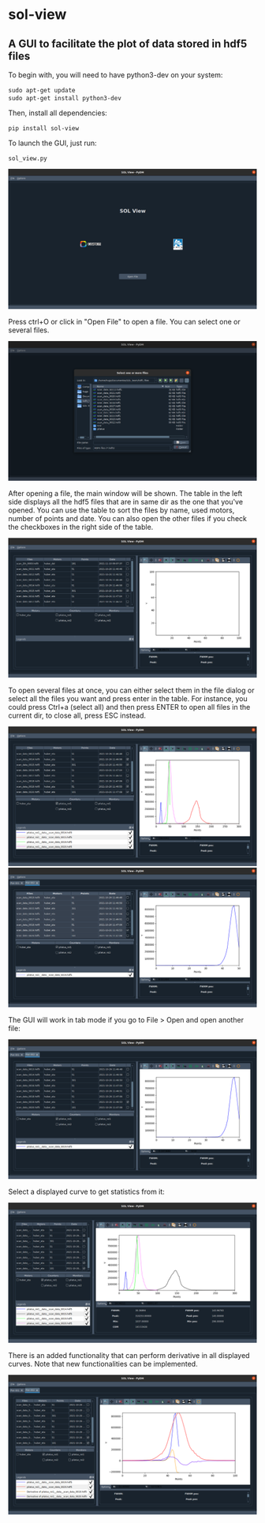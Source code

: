 # sol-view
## A GUI to facilitate the plot of data stored in hdf5 files

To begin with, you will need to have python3-dev on your system:

```
sudo apt-get update
sudo apt-get install python3-dev
```

Then, install all dependencies:

```
pip install sol-view
```

To launch the GUI, just run:

```
sol_view.py
```

![sol-view main screen.](images/main_screen.png "sol-view main screen")

Press ctrl+O or click in "Open File" to open a file. You can select one or several files.

![Open file dialog.](images/open_dialog.png "Open file dialog")

After opening a file, the main window will be shown. The table in the left side displays all the hdf5 files that are in same dir as the one that you've opened. You can use the table to sort the files by name, used motors, number of points and date. You can also open the other files if you check the checkboxes in the right side of the table.

![Table](images/table.png "Table")

To open several files at once, you can either select them in the file dialog or select all the files you want and press enter in the table. For instance, you could press Ctrl+a (select all) and then press ENTER to open all files in the current dir, to close all, press ESC instead.

![Select several files.](images/open_multi_file.png "Select several files.")
![Select all.](images/select_all.png "Select all.")

The GUI will work in tab mode if you go to File > Open and open another file:

![New tab.](images/new_tab.png "New tab.")

Select a displayed curve to get statistics from it:

![Get statistics from a curve.](images/get_stats.png "Get statistics from a curve")

There is an added functionality that can perform derivative in all displayed curves. Note that new functionalities can be implemented.

![Derivative of all curves.](images/derivative.png "Derivative of all curves")
